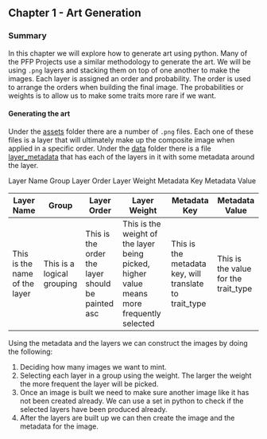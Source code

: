 ## Chapter 1 - Art Generation


### Summary
In this chapter we will explore how to generate art using python. 
Many of the PFP Projects use a similar methodology to generate the art. 
We will be using `.png` layers and stacking them on top of one another to make the images. 
Each layer is assigned an order and probability. The order is used to arrange the orders when building
the final image. The probabilities or weights is to allow us to make some traits more rare if we want.

#### Generating the art
Under the [assets](assets/) folder there are a number of `.png` files. Each one of these files is a layer that
will ultimately make up the composite image when applied in a specific order. Under the [data](data/) folder
there is a file [layer_metadata](data/layer_metadata.tsv) that has each of the layers in it with some metadata around the
layer.

Layer Name	Group	Layer Order	Layer Weight	Metadata Key	Metadata Value

|Layer Name|Group|Layer Order|Layer Weight|Metadata Key|Metadata Value|
|----------|----------|----------|----------|----------|----------|
|This is the name of the layer|This is a logical grouping|This is the order the layer should be painted asc|This is the weight of the layer being picked, higher value means more frequently selected|This is the metadata key, will translate to trait_type|This is the value for the trait_type|

Using the metadata and the layers we can construct the images by doing the following:
1. Deciding how many images we want to mint.
2. Selecting each layer in a group using the weight. The larger the weight the more frequent the layer will be picked.
3. Once an image is built we need to make sure another image like it has not been created already. We can use a set in python to check if the selected layers have been produced already.
4. After the layers are built up we can then create the image and the metadata for the image.